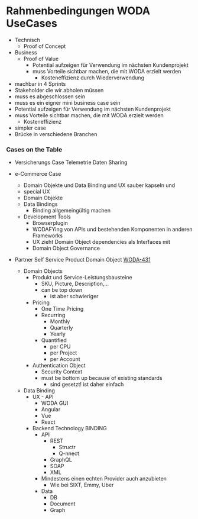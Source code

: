 # Rahmenbedingungen WODA UseCases

- Technisch
  - Proof of Concept
- Business
  - Proof of Value
    - Potential aufzeigen für Verwendung im nächsten Kundenprojekt
    - muss Vorteile sichtbar machen, die mit WODA erzielt werden
      - Kosteneffizienz durch Wiederverwendung
- machbar in 4 Sprints
- Stakeholder die wir abholen müssen
- muss es abgeschlossen sein
- muss es ein eigner mini business case sein
- Potential aufzeigen für Verwendung im nächsten Kundenprojekt
- muss Vorteile sichtbar machen, die mit WODA erzielt werden
  - Kosteneffizienz
- simpler case
- Brücke in verschiedene Branchen

### Cases on the Table

- Versicherungs Case Telemetrie Daten Sharing

- e-Commerce Case
  - Domain Objekte und Data Binding und UX sauber kapseln und
  - special UX
  - Domain Objekte
  - Data Bindings
    - Binding allgemeingültig machen
  - Development Tools
    - Browserplugin
    - WODAFYing von APIs und bestehenden Komponenten in anderen Frameworks
    - UX zieht Domain Object dependencies als Interfaces mit
    - Domain Object Governance

- Partner Self Service Product Domain Object  [WODA-431](https://2cu.atlassian.net/browse/WODA-431?src=confmacro)
  - Domain Objects
    - Produkt und Service-Leistungsbausteine
      - SKU, Picture, Description,…
      - can be top down
        - ist aber schwieriger
    - Pricing
      - One Time Pricing
      - Recurring
        - Monthly
        - Quarterly
        - Yearly
      - Quantified
        - per CPU
        - per Project
        - per Account
    - Authentication Object
      - Security Context
      - must be bottom up because of existing standards
        - sind gesetzt! ist daher einfach
  - Data Binding
    - UX - API
      - WODA GUI
      - Angular
      - Vue
      - React
    - Backend Technology BINDING
      - API
        - REST
          - Structr
          - Q-nnect
        - GraphQL
        - SOAP
        - XML
      - Mindestens einen echten Provider auch anzubieten
        - Wie bei SIXT, Emmy, Uber
      - Data
        - DB
        - Document
        - Graph